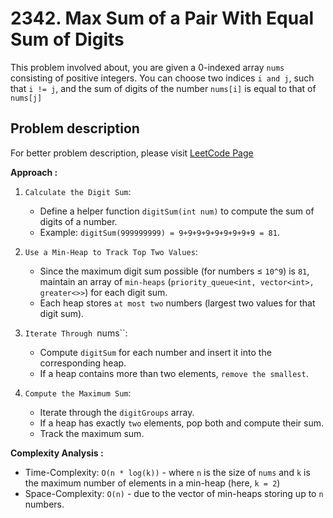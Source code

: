 # 2342. Max Sum of a Pair With Equal Sum of Digits

This problem involved about, you are given a 0-indexed array `nums` consisting of positive integers. You can choose two indices `i and j`, such that `i != j`, and the sum of digits of the number `nums[i]` is equal to that of `nums[j]`

## Problem description

For better problem description, please visit [LeetCode Page](https://leetcode.com/problems/max-sum-of-a-pair-with-equal-sum-of-digits/description)

**Approach :**<br/>

1. `Calculate the Digit Sum`:

    - Define a helper function `digitSum(int num)` to compute the sum of digits of a number.
    - Example: `digitSum(999999999) = 9+9+9+9+9+9+9+9+9 = 81`.

2. `Use a Min-Heap to Track Top Two Values`:

    - Since the maximum digit sum possible (for numbers ≤ `10^9`) is `81`, maintain an array of `min-heaps` (`priority_queue<int, vector<int>, greater<>>`) for each digit sum.
    - Each heap stores `at most two` numbers (largest two values for that digit sum).

3. `Iterate Through `nums``:

    - Compute `digitSum` for each number and insert it into the corresponding heap.
    - If a heap contains more than two elements, `remove the smallest`.

4. `Compute the Maximum Sum`:
    - Iterate through the `digitGroups` array.
    - If a heap has exactly `two` elements, pop both and compute their sum.
    - Track the maximum sum.

**Complexity Analysis :**<br/>

-   Time-Complexity: `O(n * log(k))` - where `n` is the size of `nums` and `k` is the maximum number of elements in a min-heap (here, `k = 2`)
-   Space-Complexity: `O(n)` - due to the vector of min-heaps storing up to `n` numbers.
